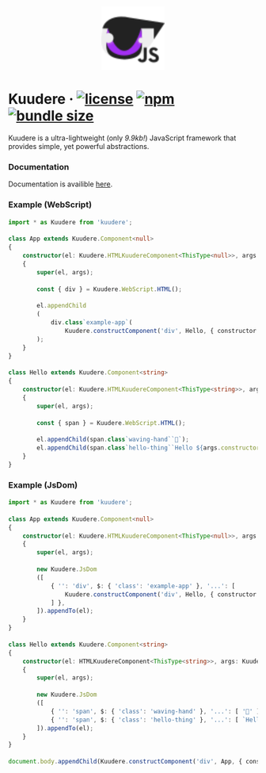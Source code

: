 <p align="center"><img src="./readme/kuudere-logo.svg" width="128"/></p>

# Kuudere · <a href="https://github.com/K4rakara/kuudere/blob/master/LICENSE.md">![license](https://img.shields.io/static/v1?label=license&message=MIT&color=blueviolet)</a> <a href="https://www.npmjs.com/package/kuudere">![npm](https://img.shields.io/npm/v/kuudere?label=npm&message=&color=blueviolet)</a> <a href="#">![bundle size](https://img.shields.io/static/v1?label=bundle%20size&message=9.9kb&color=blueviolet)</a>

Kuudere is a ultra-lightweight (only *9.9kb!*) JavaScript framework that provides simple, yet powerful abstractions.

### Documentation

Documentation is availible [here](https://github.com/K4rakara/kuudere/blob/master/DOCS.md).

### Example (WebScript)

```ts
import * as Kuudere from 'kuudere';

class App extends Kuudere.Component<null>
{
	constructor(el: Kuudere.HTMLKuudereComponent<ThisType<null>>, args: Kuudere.Arguments<null>)
	{
		super(el, args);

		const { div } = Kuudere.WebScript.HTML();

		el.appendChild
		(
			div.class`example-app`(
				Kuudere.constructComponent('div', Hello, { constructor: 'world' }))
		);
	}
}

class Hello extends Kuudere.Component<string>
{
	constructor(el: Kuudere.HTMLKuudereComponent<ThisType<string>>, args: Kuudere.Arguments<string>)
	{
		super(el, args);

		const { span } = Kuudere.WebScript.HTML();

		el.appendChild(span.class`waving-hand``👋`);
		el.appendChild(span.class`hello-thing``Hello ${args.constructor}!`);
	}
}
```

### Example (JsDom)

```ts
import * as Kuudere from 'kuudere';

class App extends Kuudere.Component<null>
{
	constructor(el: Kuudere.HTMLKuudereComponent<ThisType<null>>, args: Kuudere.Arguments<null>)
	{
		super(el, args);

		new Kuudere.JsDom
		([
			{ '': 'div', $: { 'class': 'example-app' }, '...': [
				Kuudere.constructComponent('div', Hello, { constructor: 'world' }),
			] },
		]).appendTo(el);
	}
}

class Hello extends Kuudere.Component<string>
{
	constructor(el: HTMLKuudereComponent<ThisType<string>>, args: Kuudere.Arguments<string>)
	{
		super(el, args);
		
		new Kuudere.JsDom
		([
			{ '': 'span', $: { 'class': 'waving-hand' }, '...': [ '👋' ] },
			{ '': 'span', $: { 'class': 'hello-thing' }, '...': [ `Hello ${args.constructor}!` ] },
		]).appendTo(el);
	}
}

document.body.appendChild(Kuudere.constructComponent('div', App, { constructor: null }));
```
